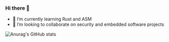 ### Hi there 👋

- 🌱 I’m currently learning Rust and ASM
- 👯 I’m looking to collaborate on security and embedded software projects 

![Anurag's GitHub stats](https://github-readme-stats.vercel.app/api?username=Raiklan&show_icons=true&theme=dark)

